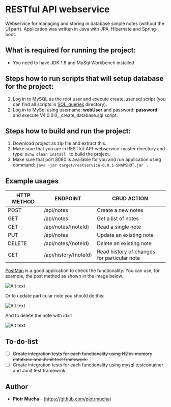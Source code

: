# RESTful API webservice 
Webservice for managing and storing in database simple notes (without the UI part). Application was written in Java with JPA, Hibernate and Spring-boot.
##  What is required for running the project:
- You need to have JDK 1.8 and MySql Workbench installed
## Steps how to run scripts that will setup database for the project:
1) Log in to MySQL as the root user and execute create_user.sql script (you can find all scripts in [SQL_queries](SQL_queries/) directory).
2) Log in to MySql using username: **webUser** and password: **password** and execute V4.0.0.0__create_database.sql script.
## 	Steps how to build and run the project:
1) Download project as zip file and extract this.
2) Make sure that you are in RESTful-API-webservice-master directory and type: 
       ```
           mvnw clean install 
        ``` to build the project.
3) Make sure that port 8080 is available for you and run application using command: ```
           java -jar target/restservice-0.0.1-SNAPSHOT.jar 
        ``` .
##	Example usages 

|HTTP METHOD|ENDPOINT|CRUD ACTION|
| ---- | ---------- |------------------|
| POST | /api/notes |Create a new notes|
| GET | /api/notes |Get a list of notes|
| GET | /api/notes/{noteId} |Read a single note|
| PUT | /api/notes |Update an existing note|
| DELETE | /api/notes/{noteId} |Delete an existing note|
| GET | /api/history/{noteId} |Read  history of changes for particular note|

[PostMan](https://www.getpostman.com/downloads/) is a good application to check the functionality. You can use, for example, the post method as shown in the image below.


![Alt text](https://i.paste.pics/32255ce8df88b101eac651ce7c749842.png "Example usage")



Or to update particular note you should do this:

![Alt text](https://i.paste.pics/700fa837f7832f9830ae8bf94eb8e0b4.png "Example usage")

And to delete the note with id=1

![Alt text](https://i.paste.pics/3026d67dc6735efea96c8fe9f9ade3f3.png "Example usage")

## To-do-list

 - [ ] <s>Create integration tests for each functionality using H2 in-memory database and JUnit test framework.</s>
 - [ ] Create integration tests for each functionality using mysql testcontainer and Junit test framewrok.

## Author

* **Piotr Mucha** - (https://github.com/piotrmucha)
